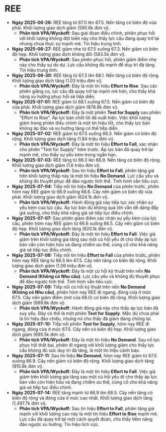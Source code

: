 # REE

- **Ngày 2025-06-26:** REE tăng từ 67.0 lên 67.5. Nến tăng có biên độ vừa phải. Khối lượng giao dịch giảm (590.6k đơn vị).
    - **Phân tích VPA/Wyckoff:** Sau giai đoạn điều chỉnh, phiên phục hồi với khối lượng không đột biến này cho thấy lực cầu đang quay trở lại nhưng chưa thực sự mạnh mẽ. Tín hiệu trung tính.
- **Ngày 2025-06-27:** REE giảm nhẹ từ 67.5 xuống 67.3. Nến giảm có biên độ hẹp. Khối lượng giao dịch không đổi (583.5k đơn vị).
    - **Phân tích VPA/Wyckoff:** Sau phiên phục hồi, phiên giảm điểm nhẹ này cho thấy sự do dự. Lực cầu không đủ mạnh để duy trì đà tăng. Tín hiệu trung tính.
- **Ngày 2025-06-30:** REE tăng từ 67.3 lên 68.1. Nến tăng có biên độ rộng. Khối lượng giao dịch tăng (1.03 triệu đơn vị).
    - **Phân tích VPA/Wyckoff:** Đây là một tín hiệu **Effort to Rise**. Sau các phiên giằng co, lực cầu đã quay trở lại mạnh mẽ hơn, cho thấy khả năng xu hướng phục hồi sẽ tiếp diễn.
- **Ngày 2025-07-01:** REE giảm từ 68.1 xuống 67.5. Nến giảm có biên độ vừa phải. Khối lượng giao dịch giảm (878.9k đơn vị).
    - **Phân tích VPA/Wyckoff:** Đây là một phiên **Test for Supply** sau phiên "Effort to Rise". Áp lực bán chốt lời đã xuất hiện. Việc khối lượng giảm trong phiên điều chỉnh là một tín hiệu tốt, cho thấy lực bán không áp đảo và xu hướng tăng có thể tiếp diễn.
- **Ngày 2025-07-02:** REE giảm từ 67.5 xuống 66.3. Nến giảm có biên độ rộng. Khối lượng giao dịch tăng (1.84 triệu đơn vị).
    - **Phân tích VPA/Wyckoff:** Đây là một tín hiệu **Effort to Fall**, xác nhận cho phiên "Test for Supply" hôm trước. Áp lực bán đã quay trở lại mạnh mẽ, cho thấy sự yếu kém trong ngắn hạn.
- **Ngày 2025-07-03:** REE tăng từ 66.3 lên 66.9. Nến tăng có biên độ rộng. Khối lượng giao dịch giảm (1.6 triệu đơn vị).
    - **Phân tích VPA/Wyckoff:** Sau tín hiệu **Effort to Fall**, phiên tăng giá trên khối lượng thấp này là một tín hiệu **No Demand**. Lực cầu yếu và không đủ thuyết phục để đảo ngược tình thế. Tình hình vẫn tiêu cực.
- **Ngày 2025-07-04:** Tiếp nối tín hiệu **No Demand** của phiên trước, phiên hôm nay REE giảm từ 66.9 xuống 66.6. Cây nến giảm có biên độ vừa phải. Khối lượng giao dịch giảm (624.1k đơn vị).
    - **Phân tích VPA/Wyckoff:** Hành động giá này tiếp tục xác nhận sự yếu kém của lực cầu. Áp lực bán dù không quá lớn vẫn dễ dàng đẩy giá xuống, cho thấy khả năng giá sẽ tiếp tục điều chỉnh.
- **Ngày 2025-07-07:** Sau phiên giảm điểm xác nhận sự yếu kém của lực cầu, phiên hôm nay REE giảm từ 66.6 xuống 66.5. Cây nến giảm có biên độ hẹp. Khối lượng giao dịch tăng (820.1k đơn vị).
    - **Phân tích VPA/Wyckoff:** Đây là một tín hiệu **Effort to Fall**. Việc giá giảm trên khối lượng gia tăng sau một cú hồi yếu ớt cho thấy áp lực bán vẫn còn hiện hữu và đang chiếm ưu thế, củng cố cho khả năng giá sẽ tiếp tục điều chỉnh.
- **Ngày 2025-07-08:** Tiếp nối tín hiệu **Effort to Fall** của phiên trước, phiên hôm nay REE tăng từ 66.5 lên 67.5. Cây nến tăng có biên độ rộng. Khối lượng giao dịch giảm (1.06 triệu đơn vị).
    - **Phân tích VPA/Wyckoff:** Đây là một cú hồi kỹ thuật trên nền **No Demand (Không có Nhu cầu)**. Lực cầu yếu và không đủ thuyết phục để đảo ngược tình thế. Tình hình vẫn tiêu cực.
- **Ngày 2025-07-09:** Tiếp nối cú hồi kỹ thuật trên nền **No Demand (Không có Nhu cầu)**, phiên hôm nay REE đi ngang, đóng cửa ở mức 67.5. Cây nến giảm điểm (mở cửa 68.0) có biên độ rộng. Khối lượng giao dịch giảm (989.8k đơn vị).
    - **Phân tích VPA/Wyckoff:** Hành động giá này cho thấy áp lực bán đã suy yếu. Đây có thể là một phiên **Test for Supply**. Mặc dù chưa phải là tín hiệu đảo chiều, nhưng nó cho thấy đà giảm đang chững lại.
- **Ngày 2025-07-10:** Tiếp nối phiên **Test for Supply**, hôm nay REE đi ngang, đóng cửa ở mức 67.5. Cây nến có biên độ hẹp. Khối lượng giao dịch giảm (699.5k đơn vị).
    - **Phân tích VPA/Wyckoff:** Đây là một tín hiệu **No Demand**. Sau nỗ lực phục hồi thất bại, phiên đi ngang với khối lượng giảm cho thấy lực cầu không đủ sức duy trì đà tăng, là một tín hiệu cảnh báo.
- **Ngày 2025-07-11:** Sau tín hiệu **No Demand**, hôm nay REE giảm từ 67.5 xuống 66.9. Cây nến giảm có biên độ rộng. Khối lượng giao dịch tăng (915.6k đơn vị).
    - **Phân tích VPA/Wyckoff:** Đây là một tín hiệu **Effort to Fall**. Việc giá giảm trên khối lượng gia tăng sau một cú hồi yếu ớt cho thấy áp lực bán vẫn còn hiện hữu và đang chiếm ưu thế, củng cố cho khả năng giá sẽ tiếp tục điều chỉnh.
- **Ngày 2025-07-14:** REE tăng mạnh từ 66.9 lên 68.5. Cây nến tăng có biên độ rộng và đóng cửa ở mức cao nhất. Khối lượng giao dịch tăng (1,497.7k đơn vị).
    - **Phân tích VPA/Wyckoff:** Sau tín hiệu **Effort to Fall**, phiên tăng giá mạnh với khối lượng cao này là một tín hiệu **Effort to Rise** mạnh mẽ. Lực cầu đã quay trở lại một cách quyết đoán, cho thấy tiềm năng đảo ngược xu hướng. Tín hiệu tích cực.


